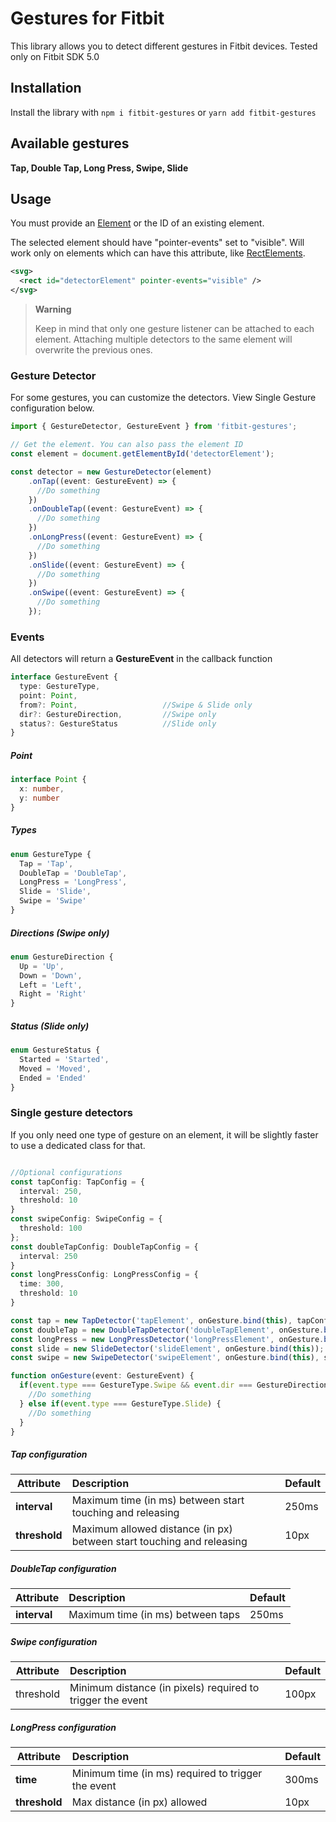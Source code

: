 # Gestures for Fitbit

This library allows you to detect different gestures in Fitbit devices. Tested only on Fitbit SDK 5.0

## Installation

Install the library with `npm i fitbit-gestures` or `yarn add fitbit-gestures` 

## Available gestures

**Tap, Double Tap, Long Press, Swipe, Slide**

## Usage

You must provide an [Element](https://dev.fitbit.com/build/reference/device-api/document/#interface-element) or the ID of an existing element.

The selected element should have "pointer-events" set to "visible". Will work only on elements which can have this attribute, like [RectElements](https://dev.fitbit.com/build/guides/user-interface/svg/#rectangles).

```xml
<svg>
  <rect id="detectorElement" pointer-events="visible" />
</svg>
```

> **Warning**
>
> Keep in mind that only one gesture listener can be attached to each element. Attaching multiple detectors to the same element will overwrite the previous ones. 


### Gesture Detector

For some gestures, you can customize the detectors. View Single Gesture configuration below.

```typescript
import { GestureDetector, GestureEvent } from 'fitbit-gestures';

// Get the element. You can also pass the element ID
const element = document.getElementById('detectorElement'); 

const detector = new GestureDetector(element)
    .onTap((event: GestureEvent) => {
      //Do something
    })
    .onDoubleTap((event: GestureEvent) => {
      //Do something
    })
    .onLongPress((event: GestureEvent) => {
      //Do something
    })
    .onSlide((event: GestureEvent) => {
      //Do something
    })
    .onSwipe((event: GestureEvent) => {
      //Do something
    });
```

### Events

All detectors will return a **GestureEvent** in the callback function

```typescript
interface GestureEvent {
  type: GestureType,
  point: Point,
  from?: Point,                   //Swipe & Slide only
  dir?: GestureDirection,         //Swipe only
  status?: GestureStatus          //Slide only
}
```

##### Point
```typescript
interface Point {
  x: number,
  y: number
}
```

##### Types

```typescript
enum GestureType {
  Tap = 'Tap',
  DoubleTap = 'DoubleTap',
  LongPress = 'LongPress',
  Slide = 'Slide',
  Swipe = 'Swipe'
}
```

##### Directions (Swipe only)

```typescript
enum GestureDirection {
  Up = 'Up',
  Down = 'Down',
  Left = 'Left',
  Right = 'Right'
}
```

##### Status (Slide only)

```typescript
enum GestureStatus {
  Started = 'Started',
  Moved = 'Moved',
  Ended = 'Ended'
}
```

### Single gesture detectors

If you only need one type of gesture on an element, it will be slightly faster to use a dedicated class for that. 

```typescript

//Optional configurations
const tapConfig: TapConfig = {
  interval: 250,
  threshold: 10
}
const swipeConfig: SwipeConfig = {
  threshold: 100
};
const doubleTapConfig: DoubleTapConfig = {
  interval: 250
}
const longPressConfig: LongPressConfig = {
  time: 300,
  threshold: 10
}

const tap = new TapDetector('tapElement', onGesture.bind(this), tapConfig);
const doubleTap = new DoubleTapDetector('doubleTapElement', onGesture.bind(this), doubleTapConfig);
const longPress = new LongPressDetector('longPressElement', onGesture.bind(this));
const slide = new SlideDetector('slideElement', onGesture.bind(this));
const swipe = new SwipeDetector('swipeElement', onGesture.bind(this), swipeConfig);

function onGesture(event: GestureEvent) {
  if(event.type === GestureType.Swipe && event.dir === GestureDirection.Down) {
    //Do something
  } else if(event.type === GestureType.Slide) {
    //Do something
  }
}
```
##### Tap configuration

| Attribute | Description | Default |
| --- | :--- | --- |
| **interval** | Maximum time (in ms) between start touching and releasing | 250ms
| **threshold** | Maximum allowed distance (in px) between start touching and releasing | 10px

##### DoubleTap configuration

| Attribute | Description | Default |
| --- | :--- | --- |
| **interval** | Maximum time (in ms) between taps | 250ms


##### Swipe configuration

| Attribute | Description | Default |
| --- | :--- | --- |
| threshold | Minimum distance (in pixels) required to trigger the event | 100px

##### LongPress configuration

| Attribute | Description | Default |
| --- | :--- | --- |
| **time** | Minimum time (in ms) required to trigger the event | 300ms
| **threshold** | Max distance (in px) allowed | 10px

